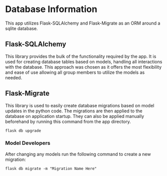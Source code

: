 # Database Information

This app utilizes Flask-SQLAlchemy and Flask-Migrate as an ORM around a sqlite database.

## Flask-SQLAlchemy

This library provides the bulk of the functionality required by the app.
It is used for creating database tables based on models, handling all interactions with the database.
This approach was chosen as it offers the most flexibility and ease of use allowing all group members to
utilize the models as needed.

## Flask-Migrate

This library is used to easily create database migrations based on model updates in the python code.
The migrations are then applied to the database on application startup.
They can also be applied manually beforehand by running this command from the app directory.

```shell
flask db upgrade
```

### Model Developers

After changing any models run the following command to create a new migration:

```shell
flask db migrate -m "Migration Name Here"
```
